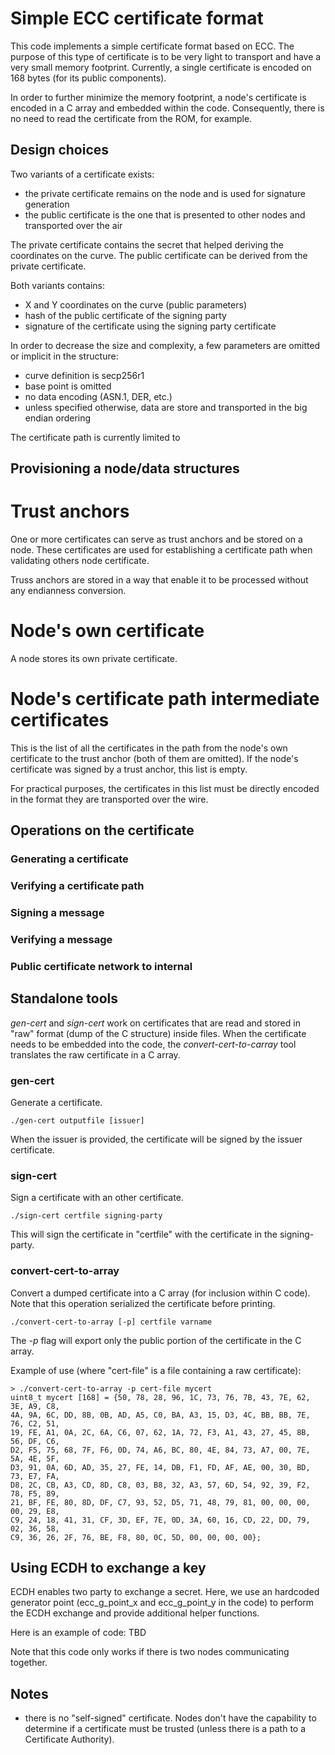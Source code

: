 Simple ECC certificate format
=============================

This code implements a simple certificate format based on ECC. The purpose of
this type of certificate is to be very light to transport and have a very small
memory footprint. Currently, a single certificate is encoded on 168 bytes (for
its public components).

In order to further minimize the memory footprint, a node's certificate is
encoded in a C array and embedded within the code. Consequently, there is no
need to read the certificate from the ROM, for example.

Design choices
--------------

Two variants of a certificate exists:
- the private certificate remains on the node and is used for signature
  generation
- the public certificate is the one that is presented to other nodes and
  transported over the air

The private certificate contains the secret that helped deriving
the coordinates on the curve. The public certificate can be derived from the
private certificate.

Both variants contains:
- X and Y coordinates on the curve (public parameters)
- hash of the public certificate of the signing party
- signature of the certificate using the signing party certificate

In order to decrease the size and complexity, a few parameters are omitted or
implicit in the structure:
- curve definition is secp256r1
- base point is omitted
- no data encoding (ASN.1, DER, etc.)
- unless specified otherwise, data are store and transported in the big endian ordering

The certificate path is currently limited to

Provisioning a node/data structures
-----------------------------------

# Trust anchors

One or more certificates can serve as trust anchors and be stored on a node.
These certificates are used for establishing a certificate path when validating
others node certificate.

Truss anchors are stored in a way that enable it to be processed without any
endianness conversion.

# Node's own certificate

A node stores its own private certificate.

# Node's certificate path intermediate certificates

This is the list of all the certificates in the path from the node's own
certificate to the trust anchor (both of them are omitted). If the node's
certificate was signed by a trust anchor, this list is empty.

For practical purposes, the certificates in this list must be directly encoded
in the format they are transported over the wire.

Operations on the certificate
-----------------------------

### Generating a certificate

### Verifying a certificate path

### Signing a message

### Verifying a message

### Public certificate network to internal

Standalone tools
----------------

*gen-cert* and *sign-cert* work on certificates that are read and stored in
"raw" format (dump of the C structure) inside files. When the certificate needs
to be embedded into the code, the *convert-cert-to-carray* tool translates the
raw certificate in a C array.

### gen-cert

Generate a certificate.

    ./gen-cert outputfile [issuer]

When the issuer is provided, the certificate will be signed by the issuer certificate.

### sign-cert

Sign a certificate with an other certificate.

    ./sign-cert certfile signing-party

This will sign the certificate in "certfile" with the certificate in the signing-party.

### convert-cert-to-array

Convert a dumped certificate into a C array (for inclusion within C code). Note
that this operation serialized the certificate before printing.

    ./convert-cert-to-array [-p] certfile varname

The *-p* flag will export only the public portion of the certificate in the C array.

Example of use (where "cert-file" is a file containing a raw certificate):

    > ./convert-cert-to-array -p cert-file mycert
    uint8_t mycert [168] = {50, 78, 28, 96, 1C, 73, 76, 7B, 43, 7E, 62, 3E, A9, C8,
    4A, 9A, 6C, DD, 8B, 0B, AD, A5, C0, BA, A3, 15, D3, 4C, BB, BB, 7E, 76, C2, 51,
    19, FE, A1, 0A, 2C, 6A, C6, 07, 62, 1A, 72, F3, A1, 43, 27, 45, 8B, 56, DF, C6,
    D2, F5, 75, 68, 7F, F6, 0D, 74, A6, BC, 80, 4E, 84, 73, A7, 00, 7E, 5A, 4E, 5F,
    D3, 91, 0A, 6D, AD, 35, 27, FE, 14, DB, F1, FD, AF, AE, 00, 30, BD, 73, E7, FA,
    D8, 2C, CB, A3, CD, 8D, C8, 03, B8, 32, A3, 57, 6D, 54, 92, 39, F2, 78, F5, 89,
    21, BF, FE, 80, 8D, DF, C7, 93, 52, D5, 71, 48, 79, 81, 00, 00, 00, 00, 29, E8,
    C9, 24, 18, 41, 31, CF, 3D, EF, 7E, 0D, 3A, 60, 16, CD, 22, DD, 79, 02, 36, 58,
    C9, 36, 26, 2F, 76, BE, F8, 80, 0C, 5D, 00, 00, 00, 00};


Using ECDH to exchange a key
----------------------------

ECDH enables two party to exchange a secret. Here, we use an hardcoded
generator point (ecc_g_point_x and ecc_g_point_y in the code) to perform the
ECDH exchange and provide additional helper functions.

Here is an example of code:
TBD

Note that this code only works if there is two nodes communicating together.

Notes
-----

* there is no "self-signed" certificate. Nodes don't have the capability to
  determine if a certificate must be trusted (unless there is a path to a
  Certificate Authority).
